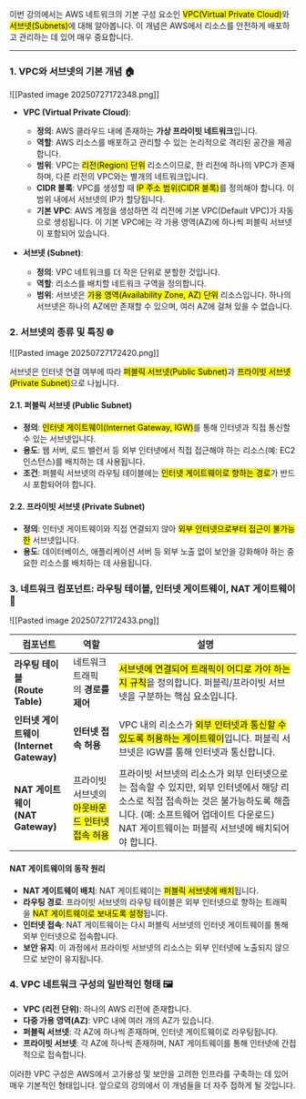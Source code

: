 
이번 강의에서는 AWS 네트워크의 기본 구성 요소인 <mark class="hltr-red">VPC(Virtual Private Cloud)</mark>와 <mark class="hltr-red">서브넷(Subnets)</mark>에 대해 알아봅니다. 이 개념은 AWS에서 리소스를 안전하게 배포하고 관리하는 데 있어 매우 중요합니다.

---

### 1. VPC와 서브넷의 기본 개념 🏠

![[Pasted image 20250727172348.png]]

- **VPC (Virtual Private Cloud)**:
    
    - **정의**: AWS 클라우드 내에 존재하는 **가상 프라이빗 네트워크**입니다.
    - **역할**: AWS 리소스를 배포하고 관리할 수 있는 논리적으로 격리된 공간을 제공합니다.
    - **범위**: VPC는 <mark class="hltr-red">리전(Region) 단위</mark> 리소스이므로, 한 리전에 하나의 VPC가 존재하며, 다른 리전의 VPC와는 별개의 네트워크입니다.
    - **CIDR 블록**: VPC를 생성할 때 <mark class="hltr-red">IP 주소 범위(CIDR 블록)</mark>를 정의해야 합니다. 이 범위 내에서 서브넷의 IP가 할당됩니다.
    - **기본 VPC**: AWS 계정을 생성하면 각 리전에 기본 VPC(Default VPC)가 자동으로 생성됩니다. 이 기본 VPC에는 각 가용 영역(AZ)에 하나씩 퍼블릭 서브넷이 포함되어 있습니다.
        
- **서브넷 (Subnet)**:
    
    - **정의**: VPC 네트워크를 더 작은 단위로 분할한 것입니다.
    - **역할**: 리소스를 배치할 네트워크 구역을 정의합니다.
    - **범위**: 서브넷은 <mark class="hltr-red">가용 영역(Availability Zone, AZ) 단위</mark> 리소스입니다. 하나의 서브넷은 하나의 AZ에만 존재할 수 있으며, 여러 AZ에 걸쳐 있을 수 없습니다.

### 2. 서브넷의 종류 및 특징 🌐

![[Pasted image 20250727172420.png]]

서브넷은 인터넷 연결 여부에 따라 <mark class="hltr-red">퍼블릭 서브넷(Public Subnet)</mark>과 <mark class="hltr-cyan">프라이빗 서브넷(Private Subnet)</mark>으로 나뉩니다.

#### 2.1. 퍼블릭 서브넷 (Public Subnet)

- **정의**: <mark class="hltr-red">인터넷 게이트웨이(Internet Gateway, IGW)</mark>를 통해 인터넷과 직접 통신할 수 있는 서브넷입니다.
- **용도**: 웹 서버, 로드 밸런서 등 외부 인터넷에서 직접 접근해야 하는 리소스(예: EC2 인스턴스)를 배치하는 데 사용됩니다.
- **조건**: 퍼블릭 서브넷의 라우팅 테이블에는 <mark class="hltr-red">인터넷 게이트웨이로 향하는 경로</mark>가 반드시 포함되어야 합니다.

#### 2.2. 프라이빗 서브넷 (Private Subnet)

- **정의**: 인터넷 게이트웨이와 직접 연결되지 않아 <mark class="hltr-red">외부 인터넷으로부터 접근이 불가능한</mark> 서브넷입니다.
- **용도**: 데이터베이스, 애플리케이션 서버 등 외부 노출 없이 보안을 강화해야 하는 중요한 리소스를 배치하는 데 사용됩니다.

### 3. 네트워크 컴포넌트: 라우팅 테이블, 인터넷 게이트웨이, NAT 게이트웨이 🚪

![[Pasted image 20250727172433.png]]

| 컴포넌트                                  | 역할                                                           | 설명                                                                                                                               |
| ------------------------------------- | ------------------------------------------------------------ | -------------------------------------------------------------------------------------------------------------------------------- |
| **라우팅 테이블  <br>(Route Table)**        | 네트워크 트래픽의 **경로를 제어**                                         | <mark class="hltr-red">서브넷에 연결되어 트래픽이 어디로 가야 하는지 규칙</mark>을 정의합니다. 퍼블릭/프라이빗 서브넷을 구분하는 핵심 요소입니다.                                  |
| **인터넷 게이트웨이  <br>(Internet Gateway)** | **인터넷 접속 허용**                                                | VPC 내의 리소스가 <mark class="hltr-red">외부 인터넷과 통신할 수 있도록 허용하는 게이트웨이</mark>입니다. 퍼블릭 서브넷은 IGW를 통해 인터넷과 통신합니다.                          |
| **NAT 게이트웨이  <br>(NAT Gateway)**      | 프라이빗 서브넷의  <br><mark class="hltr-red">아웃바운드 인터넷 접속 허용</mark> | 프라이빗 서브넷의 리소스가 외부 인터넷으로는 접속할 수 있지만, 외부 인터넷에서 해당 리소스로 직접 접속하는 것은 불가능하도록 해줍니다. (예: 소프트웨어 업데이트 다운로드) NAT 게이트웨이는 퍼블릭 서브넷에 배치되어야 합니다. |

#### NAT 게이트웨이의 동작 원리

- **NAT 게이트웨이 배치**: NAT 게이트웨이는 <mark class="hltr-red">퍼블릭 서브넷에 배치</mark>됩니다.
- **라우팅 경로**: 프라이빗 서브넷의 라우팅 테이블은 외부 인터넷으로 향하는 트래픽을 <mark class="hltr-red">NAT 게이트웨이로 보내도록 설정</mark>됩니다.
- **인터넷 접속**: NAT 게이트웨이는 다시 퍼블릭 서브넷의 인터넷 게이트웨이를 통해 외부 인터넷으로 접속합니다.
- **보안 유지**: 이 과정에서 프라이빗 서브넷의 리소스는 외부 인터넷에 노출되지 않으므로 보안이 유지됩니다.

### 4. VPC 네트워크 구성의 일반적인 형태 🖼️

- **VPC (리전 단위)**: 하나의 AWS 리전에 존재합니다.
- **다중 가용 영역(AZ)**: VPC 내에 여러 개의 AZ가 있습니다.
- **퍼블릭 서브넷**: 각 AZ에 하나씩 존재하며, 인터넷 게이트웨이로 라우팅됩니다.
- **프라이빗 서브넷**: 각 AZ에 하나씩 존재하며, NAT 게이트웨이를 통해 인터넷에 간접적으로 접속합니다.

이러한 VPC 구성은 AWS에서 고가용성 및 보안을 고려한 인프라를 구축하는 데 있어 매우 기본적인 형태입니다. 앞으로의 강의에서 이 개념들을 더 자주 접하게 될 것입니다.
